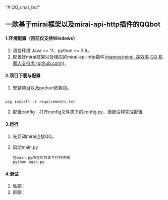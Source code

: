 "# QQ_chat_bot" 

## 一款基于mirai框架以及mirai-api-http插件的QQbot

#### 1.环境配置（目前仅支持Windows）

1. 语言环境 Java >= 11、python >= 3.9。
2. 配置好mirai框架以及相应的mirai-api-http插件([mamoe/mirai: 高效率 QQ 机器人支持库 (github.com)](https://github.com/mamoe/mirai))。

#### 2.项目下载与配置

1. 安装项目以及python依赖包。

```shell

pip install -r requirements.txt
```

2. 配置config：打开config文件夹下的config.py，根据注释完成配置

#### 3.运行

1. 先启动mirai连接QQ。

2. 启动main.py

   ```shell
   在main.py所在的目录下打开终端
   python main.py
   ```

#### 4.测试

1. 私聊：
2. 群聊：
